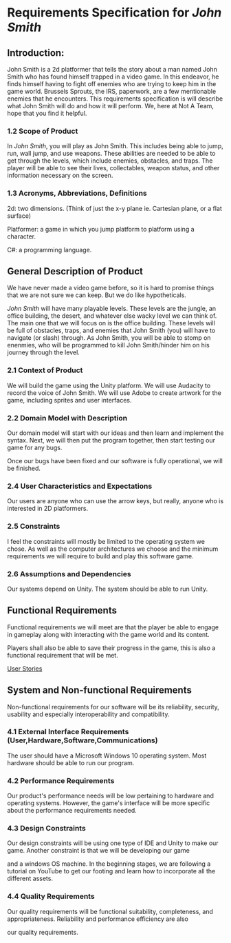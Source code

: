 # Requirements Specification for *John Smith*

## Introduction:

John Smith is a 2d platformer that tells the story about a man named John Smith who has found himself trapped in a video game. In this endeavor, he finds himself having to fight off enemies who are trying to keep him in the game world. Brussels Sprouts, the IRS, paperwork, are a few mentionable enemies that he encounters. This requirements specification is will describe what John Smith will do and how it will perform. We, here at Not A Team, hope that you find it helpful. 


### 1.2 Scope of Product

In *John Smith*, you will play as John Smith. This includes being able to jump, run, wall jump, and use weapons. These abilities are needed to be able to get through the levels, which include enemies, obstacles, and traps. The player will be able to see their lives, collectables, weapon status, and other information necessary on the screen. 

  
### 1.3 Acronyms, Abbreviations, Definitions 

2d: two dimensions. (Think of just the x-y plane ie. Cartesian plane, or a flat surface) 

Platformer: a game in which you jump platform to platform using a character. 

C#: a programming language. 


## General Description of Product 

We have never made a video game before, so it is hard to promise things that we are not sure we can keep. But we do like hypotheticals. 

*John Smith* will have many playable levels. These levels are the jungle, an office building, the desert, and whatever else wacky level we can think of. The main one that we will focus on is the office building. These levels will be full of obstacles, traps, and enemies that John Smith (you) will have to navigate (or slash) through. As John Smith, you will be able to stomp on enenmies, who will be programmed to kill John Smith/hinder him on his journey through the level.
  
### 2.1 Context of Product 

We will build the game using the Unity platform. We will use Audacity to record the voice of John Smith. We will use Adobe to create artwork for the game, including sprites and user interfaces.  


### 2.2 Domain Model with Description 

Our domain model will start with our ideas and then learn and implement the syntax.  Next, we will then put the program together, then start testing our game for any bugs. 

Once our bugs have been fixed and our software is fully operational, we will be finished. 


### 2.4 User Characteristics and Expectations 

Our users are anyone who can use the arrow keys, but really, anyone who is interested in 2D platformers. 

 
### 2.5 Constraints 

I feel the constraints will mostly be limited to the operating system we chose.  As well as the computer architectures we choose and the minimum requirements we will require to build and play this software game. 


### 2.6 Assumptions and Dependencies 

Our systems depend on Unity. The system should be able to run Unity. 


## Functional Requirements 

Functional requirements we will meet are that the player be able to engage in gameplay along with interacting with the game world and its content. 

Players shall also be able to save their progress in the game, this is also a functional requirement that will be met. 

[User Stories](userstories.md)  


## System and Non-functional Requirements 

Non-functional requirements for our software will be its reliability, security, usability and especially interoperability and compatibility. 


### 4.1 External Interface Requirements (User,Hardware,Software,Communications) 

The user should have a Microsoft Windows 10 operating system. Most hardware should be able to run our program. 


### 4.2 Performance Requirements 

Our product's performance needs will be low pertaining to hardware and operating systems. However, the game's interface will be more specific about the performance requirements needed. 


### 4.3 Design Constraints 

Our design constraints will be using one type of IDE and Unity to make our game.  Another constraint is that we will be developing our game 

and a windows OS machine. In the beginning stages, we are following a tutorial on YouTube to get our footing and learn how to incorporate all the different assets. 

  
### 4.4 Quality Requirements 

Our quality requirements will be functional suitability, completeness, and appropriateness.  Reliability and performance efficiency are also  

our quality requirements.

